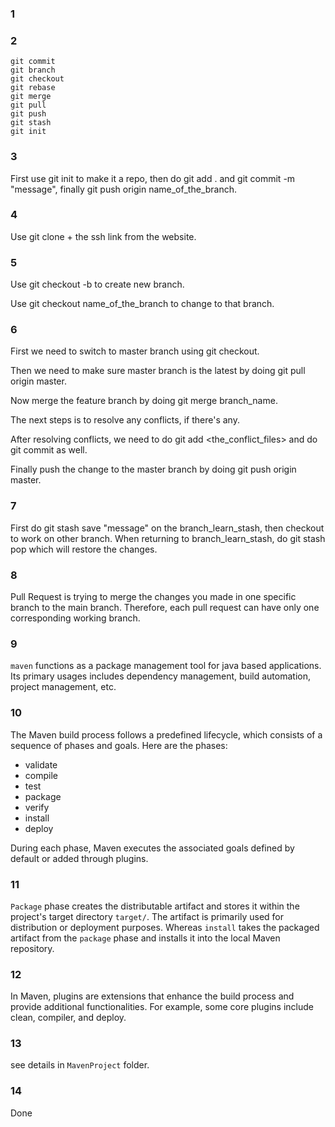 ### 1

### 2
```
git commit
git branch
git checkout
git rebase
git merge
git pull 
git push
git stash
git init

```

### 3
First use git init to make it a repo, then do git add . and git commit -m "message", finally git push origin name_of_the_branch.

### 4
Use git clone + the ssh link from the website.

### 5
Use git checkout -b to create new branch.

Use git checkout name_of_the_branch to change to that branch.

### 6
First we need to switch to master branch using git checkout.

Then we need to make sure master branch is the latest by doing git pull origin master.

Now merge the feature branch by doing git merge branch_name.

The next steps is to resolve any conflicts, if there's any.

After resolving conflicts, we need to do git add <the_conflict_files> and do git commit as well.

Finally push the change to the master branch by doing git push origin master.

### 7
First do git stash save "message" on the branch_learn_stash, then checkout to work on other branch. When returning to branch_learn_stash, do git stash pop which will restore the changes. 


### 8
Pull Request is trying to merge the changes you made in one specific branch to the main branch. Therefore, each pull request can have only one corresponding working branch. 

### 9
`maven` functions as a package management tool for java based applications. Its primary usages includes dependency management, build automation, project management, etc.

### 10
The Maven build process follows a predefined lifecycle, which consists of a sequence of phases and goals. Here are the phases:

- validate
- compile
- test
- package
- verify
- install
- deploy

During each phase, Maven executes the associated goals defined by default or added through plugins.

### 11
`Package` phase creates the distributable artifact and stores it within the project's target directory `target/`. The artifact is primarily used for distribution or deployment purposes. Whereas `install` takes the packaged artifact from the `package` phase and installs it into the local Maven repository. 


### 12
In Maven, plugins are extensions that enhance the build process and provide additional functionalities. For example, some core plugins include clean, compiler, and deploy.

### 13
see details in `MavenProject` folder.

### 14
Done
